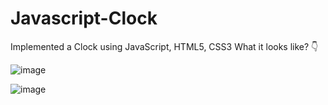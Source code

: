 # Javascript-Clock

Implemented a Clock using JavaScript, HTML5, CSS3
What it looks like? 👇

![image](https://user-images.githubusercontent.com/72350195/135976324-08b5c3b7-3be0-4ec4-8c4e-76c7b9d7c9cb.png)


![image](https://user-images.githubusercontent.com/72350195/135976341-986e663a-0079-49e7-9917-1e52dea7d876.png)
